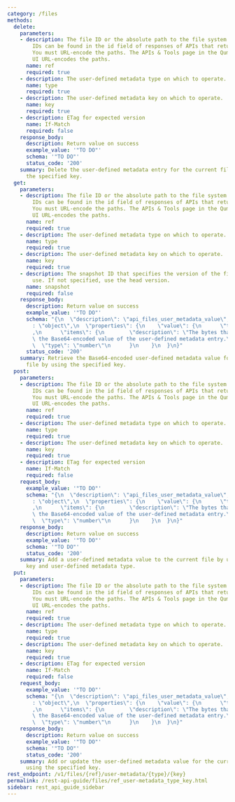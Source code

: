 ```yaml
---
category: /files
methods:
  delete:
    parameters:
    - description: The file ID or the absolute path to the file system object. File
        IDs can be found in the id field of responses of APIs that return file attributes.
        You must URL-encode the paths. The APIs & Tools page in the Qumulo Core Web
        UI URL-encodes the paths.
      name: ref
      required: true
    - description: The user-defined metadata type on which to operate.
      name: type
      required: true
    - description: The user-defined metadata key on which to operate.
      name: key
      required: true
    - description: ETag for expected version
      name: If-Match
      required: false
    response_body:
      description: Return value on success
      example_value: '"TO DO"'
      schema: '"TO DO"'
      status_code: '200'
    summary: Delete the user-defined metadata entry for the current file by using
      the specified key.
  get:
    parameters:
    - description: The file ID or the absolute path to the file system object. File
        IDs can be found in the id field of responses of APIs that return file attributes.
        You must URL-encode the paths. The APIs & Tools page in the Qumulo Core Web
        UI URL-encodes the paths.
      name: ref
      required: true
    - description: The user-defined metadata type on which to operate.
      name: type
      required: true
    - description: The user-defined metadata key on which to operate.
      name: key
      required: true
    - description: The snapshot ID that specifies the version of the filesystem to
        use. If not specified, use the head version.
      name: snapshot
      required: false
    response_body:
      description: Return value on success
      example_value: '"TO DO"'
      schema: "{\n  \"description\": \"api_files_user_metadata_value\",\n  \"type\"\
        : \"object\",\n  \"properties\": {\n    \"value\": {\n      \"type\": \"array\"\
        ,\n      \"items\": {\n        \"description\": \"The bytes that represent\
        \ the Base64-encoded value of the user-defined metadata entry.\",\n      \
        \  \"type\": \"number\"\n      }\n    }\n  }\n}"
      status_code: '200'
    summary: Retrieve the Base64-encoded user-defined metadata value for the current
      file by using the specified key.
  post:
    parameters:
    - description: The file ID or the absolute path to the file system object. File
        IDs can be found in the id field of responses of APIs that return file attributes.
        You must URL-encode the paths. The APIs & Tools page in the Qumulo Core Web
        UI URL-encodes the paths.
      name: ref
      required: true
    - description: The user-defined metadata type on which to operate.
      name: type
      required: true
    - description: The user-defined metadata key on which to operate.
      name: key
      required: true
    - description: ETag for expected version
      name: If-Match
      required: false
    request_body:
      example_value: '"TO DO"'
      schema: "{\n  \"description\": \"api_files_user_metadata_value\",\n  \"type\"\
        : \"object\",\n  \"properties\": {\n    \"value\": {\n      \"type\": \"array\"\
        ,\n      \"items\": {\n        \"description\": \"The bytes that represent\
        \ the Base64-encoded value of the user-defined metadata entry.\",\n      \
        \  \"type\": \"number\"\n      }\n    }\n  }\n}"
    response_body:
      description: Return value on success
      example_value: '"TO DO"'
      schema: '"TO DO"'
      status_code: '200'
    summary: Add a user-defined metadata value to the current file by using the specified
      key and user-defined metadata type.
  put:
    parameters:
    - description: The file ID or the absolute path to the file system object. File
        IDs can be found in the id field of responses of APIs that return file attributes.
        You must URL-encode the paths. The APIs & Tools page in the Qumulo Core Web
        UI URL-encodes the paths.
      name: ref
      required: true
    - description: The user-defined metadata type on which to operate.
      name: type
      required: true
    - description: The user-defined metadata key on which to operate.
      name: key
      required: true
    - description: ETag for expected version
      name: If-Match
      required: false
    request_body:
      example_value: '"TO DO"'
      schema: "{\n  \"description\": \"api_files_user_metadata_value\",\n  \"type\"\
        : \"object\",\n  \"properties\": {\n    \"value\": {\n      \"type\": \"array\"\
        ,\n      \"items\": {\n        \"description\": \"The bytes that represent\
        \ the Base64-encoded value of the user-defined metadata entry.\",\n      \
        \  \"type\": \"number\"\n      }\n    }\n  }\n}"
    response_body:
      description: Return value on success
      example_value: '"TO DO"'
      schema: '"TO DO"'
      status_code: '200'
    summary: Add or update the user-defined metadata value for the current file by
      using the specified key.
rest_endpoint: /v1/files/{ref}/user-metadata/{type}/{key}
permalink: /rest-api-guide/files/ref_user-metadata_type_key.html
sidebar: rest_api_guide_sidebar
---
```

